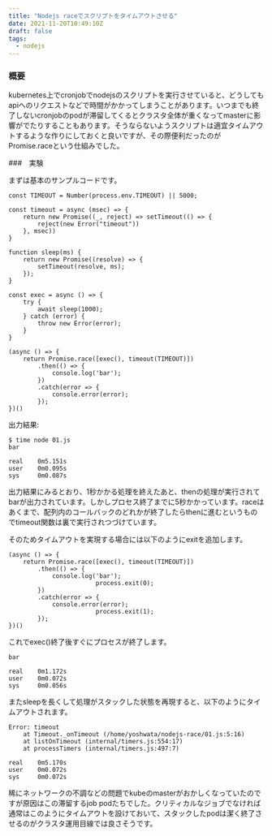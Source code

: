 ```yaml
---
title: "Nodejs raceでスクリプトをタイムアウトさせる"
date: 2021-11-20T10:49:10Z
draft: false
tags:
  - nodejs
---
```


### 概要

kubernetes上でcronjobでnodejsのスクリプトを実行させていると、どうしてもapiへのリクエストなどで時間がかかってしまうことがあります。いつまでも終了しないcronjobのpodが滞留してくるとクラスタ全体が重くなってmasterに影響がでたりすることもあります。そうならないようスクリプトは適宜タイムアウトするような作りにしておくと良いですが、その際便利だったのがPromise.raceという仕組みでした。

###　実験

まずは基本のサンプルコードです。

```
const TIMEOUT = Number(process.env.TIMEOUT) || 5000;

const timeout = async (msec) => {
    return new Promise((_, reject) => setTimeout(() => {
        reject(new Error("timeout"))
    }, msec))
}

function sleep(ms) {
    return new Promise((resolve) => {
        setTimeout(resolve, ms);
    });
}

const exec = async () => {
    try {
        await sleep(1000);
    } catch (error) {
        throw new Error(error);
    }
}

(async () => {
    return Promise.race([exec(), timeout(TIMEOUT)])
        .then(() => {
            console.log('bar');
        })
        .catch(error => {
            console.error(error);
        });
})()
```

出力結果:
```
$ time node 01.js
bar

real    0m5.151s
user    0m0.095s
sys     0m0.087s
```

出力結果にみるとおり、1秒かかる処理を終えたあと、thenの処理が実行されてbarが出力されています。しかしプロセス終了までに5秒かかっています。raceはあくまで、配列内のコールバックのどれかが終了したらthenに進むというものでtimeout関数は裏で実行されつづけています。

そのためタイムアウトを実現する場合には以下のようにexitを追加します。

```
(async () => {
    return Promise.race([exec(), timeout(TIMEOUT)])
        .then(() => {
            console.log('bar');
						process.exit(0);
        })
        .catch(error => {
            console.error(error);
						process.exit(1);
        });
})()
```

これでexec()終了後すぐにプロセスが終了します。

```
bar

real    0m1.172s
user    0m0.072s
sys     0m0.056s
```

またsleepを長くして処理がスタックした状態を再現すると、以下のようにタイムアウトされます。

```
Error: timeout
    at Timeout._onTimeout (/home/yoshwata/nodejs-race/01.js:5:16)
    at listOnTimeout (internal/timers.js:554:17)
    at processTimers (internal/timers.js:497:7)

real    0m5.170s
user    0m0.072s
sys     0m0.072s
```

稀にネットワークの不調などの問題でkubeのmasterがおかしくなっていたのですが原因はこの滞留するjob podたちでした。クリティカルなジョブでなければ通常はこのようにタイムアウトを設けておいて、スタックしたpodは潔く終了させるのがクラスタ運用目線では良さそうです。
